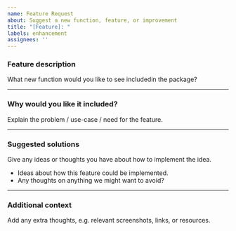 ```yaml
---
name: Feature Request
about: Suggest a new function, feature, or improvement
title: "[Feature]: "
labels: enhancement
assignees: ''
---
```


### Feature description

What new function would you like to see includedin the package?



***

### Why would you like it included?

Explain the problem / use-case / need for the feature.



***

### Suggested solutions

Give any ideas or thoughts you have about how to implement the idea.

- Ideas about how this feature could be implemented.  
- Any thoughts on anything we might want to avoid?  


***

### Additional context

Add any extra thoughts, e.g. relevant screenshots, links, or resources.
